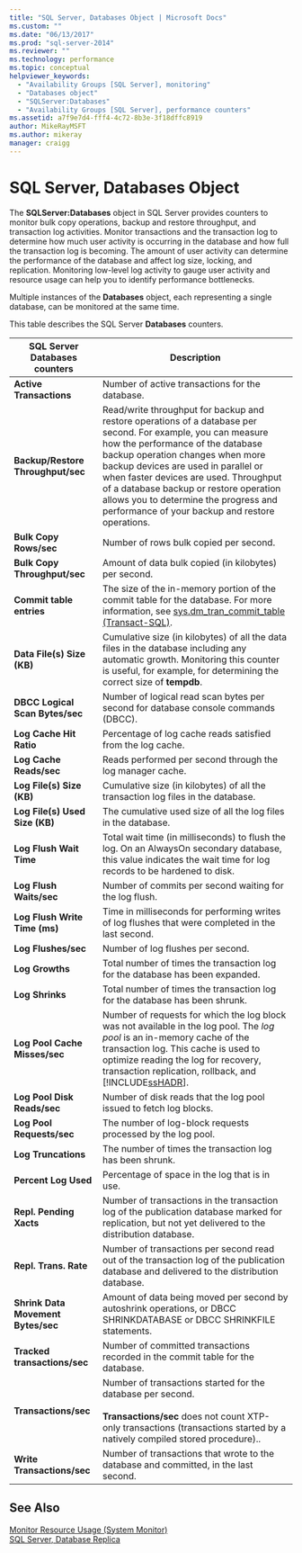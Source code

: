 ```yaml
---
title: "SQL Server, Databases Object | Microsoft Docs"
ms.custom: ""
ms.date: "06/13/2017"
ms.prod: "sql-server-2014"
ms.reviewer: ""
ms.technology: performance
ms.topic: conceptual
helpviewer_keywords: 
  - "Availability Groups [SQL Server], monitoring"
  - "Databases object"
  - "SQLServer:Databases"
  - "Availability Groups [SQL Server], performance counters"
ms.assetid: a7f9e7d4-fff4-4c72-8b3e-3f18dffc8919
author: MikeRayMSFT
ms.author: mikeray
manager: craigg
---
```

# SQL Server, Databases Object
  The **SQLServer:Databases** object in SQL Server provides counters to monitor bulk copy operations, backup and restore throughput, and transaction log activities. Monitor transactions and the transaction log to determine how much user activity is occurring in the database and how full the transaction log is becoming. The amount of user activity can determine the performance of the database and affect log size, locking, and replication. Monitoring low-level log activity to gauge user activity and resource usage can help you to identify performance bottlenecks.  
  
 Multiple instances of the **Databases** object, each representing a single database, can be monitored at the same time.  
  
 This table describes the SQL Server **Databases** counters.  
  
|SQL Server Databases counters|Description|  
|-----------------------------------|-----------------|  
|**Active Transactions**|Number of active transactions for the database.|  
|**Backup/Restore Throughput/sec**|Read/write throughput for backup and restore operations of a database per second. For example, you can measure how the performance of the database backup operation changes when more backup devices are used in parallel or when faster devices are used. Throughput of a database backup or restore operation allows you to determine the progress and performance of your backup and restore operations.|  
|**Bulk Copy Rows/sec**|Number of rows bulk copied per second.|  
|**Bulk Copy Throughput/sec**|Amount of data bulk copied (in kilobytes) per second.|  
|**Commit table entries**|The size of the in-memory portion of the commit table for the database. For more information, see [sys.dm_tran_commit_table &#40;Transact-SQL&#41;](/sql/relational-databases/system-dynamic-management-views/change-tracking-sys-dm-tran-commit-table).|  
|**Data File(s) Size (KB)**|Cumulative size (in kilobytes) of all the data files in the database including any automatic growth. Monitoring this counter is useful, for example, for determining the correct size of **tempdb**.|  
|**DBCC Logical Scan Bytes/sec**|Number of logical read scan bytes per second for database console commands (DBCC).|  
|**Log Cache Hit Ratio**|Percentage of log cache reads satisfied from the log cache.|  
|**Log Cache Reads/sec**|Reads performed per second through the log manager cache.|  
|**Log File(s) Size (KB)**|Cumulative size (in kilobytes) of all the transaction log files in the database.|  
|**Log File(s) Used Size (KB)**|The cumulative used size of all the log files in the database.|  
|**Log Flush Wait Time**|Total wait time (in milliseconds) to flush the log. On an AlwaysOn secondary database, this value indicates the wait time for log records to be hardened to disk.|  
|**Log Flush Waits/sec**|Number of commits per second waiting for the log flush.|  
|**Log Flush Write Time (ms)**|Time in milliseconds for performing writes of log flushes that were completed in the last second.|  
|**Log Flushes/sec**|Number of log flushes per second.|  
|**Log Growths**|Total number of times the transaction log for the database has been expanded.|  
|**Log Shrinks**|Total number of times the transaction log for the database has been shrunk.|  
|**Log Pool Cache Misses/sec**|Number of requests for which the log block was not available in the log pool. The *log pool* is an in-memory cache of the transaction log. This cache is used to optimize reading the log for recovery, transaction replication, rollback, and [!INCLUDE[ssHADR](../../includes/sshadr-md.md)].|  
|**Log Pool Disk Reads/sec**|Number of disk reads that the log pool issued to fetch log blocks.|  
|**Log Pool Requests/sec**|The number of log-block requests processed by the log pool.|  
|**Log Truncations**|The number of times the transaction log has been shrunk.|  
|**Percent Log Used**|Percentage of space in the log that is in use.|  
|**Repl. Pending Xacts**|Number of transactions in the transaction log of the publication database marked for replication, but not yet delivered to the distribution database.|  
|**Repl. Trans. Rate**|Number of transactions per second read out of the transaction log of the publication database and delivered to the distribution database.|  
|**Shrink Data Movement Bytes/sec**|Amount of data being moved per second by autoshrink operations, or DBCC SHRINKDATABASE or DBCC SHRINKFILE statements.|  
|**Tracked transactions/sec**|Number of committed transactions recorded in the commit table for the database.|  
|**Transactions/sec**|Number of transactions started for the database per second.<br /><br /> **Transactions/sec** does not count XTP-only transactions (transactions started by a natively compiled stored procedure)..|  
|**Write Transactions/sec**|Number of transactions that wrote to the database and committed, in the last second.|  
  
## See Also  
 [Monitor Resource Usage &#40;System Monitor&#41;](monitor-resource-usage-system-monitor.md)   
 [SQL Server, Database Replica](sql-server-database-replica.md)  
  
  
